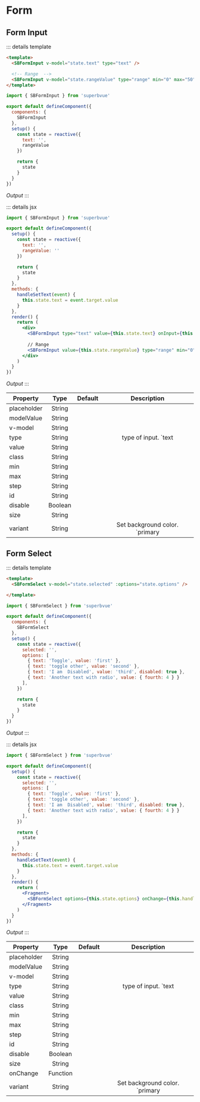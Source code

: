 # Form

<!-- ## Form Control
... Coming soon. Stay tune. -->
## Form Input

::: details template
``` html
<template>
  <SBFormInput v-model="state.text" type="text" />

  <!-- Range  -->
  <SBFormInput v-model="state.rangeValue" type="range" min="0" max="50" value="10" />
</template>
```

```js
import { SBFormInput } from 'superbvue'

export default defineComponent({
  components: {
    SBFormInput
  },
  setup() {
    const state = reactive({
      text: '',
      rangeValue
    })

    return {
      state
    }
  }
})
```
*Output*
<SBFormInput />
:::

::: details jsx
```jsx
import { SBFormInput } from 'superbvue'

export default defineComponent({
  setup() {
    const state = reactive({
      text: '',
      rangeValue: ''
    })

    return {
      state
    }
  },
  methods: {
    handleSetText(event) {
      this.state.text = event.target.value
    }
  },
  render() {
    return (
      <div>
        <SBFormInput type="text" value={this.state.text} onInput={this.handleSetText} />
        
        // Range
        <SBFormInput value={this.state.rangeValue} type="range" min="0" max="50" value="10" onInput={this.handleSetValue} />
      </div>
    )
  }
})
```
*Output*
<SBFormInput />
:::

| Property | Type | Default | Description |
| ------------- |:-------------: | :-----: | :-------------: |
| placeholder | String | | |
| modelValue | String | |  |
| v-model | String | |  |
| type | String | | type of input. `text | password | email| number| url| tel| search| range| color| date| time| datetime |datetime-local| month| week` |
| value | String | | |
| class | String | | |
| min | String | | |
| max | String | | |
| step | String | | |
| id | String | | |
| disable | Boolean | | |
| size | String | | |
| variant | String |  | Set background color. `primary | secondary | success | danger | warning | info | light | dark` |

<!-- ## Form Group
... Coming soon. Stay tune. -->
## Form Select

::: details template
``` html
<template>
  <SBFormSelect v-model="state.selected" :options="state.options" />

</template>
```

```js
import { SBFormSelect } from 'superbvue'

export default defineComponent({
  components: {
    SBFormSelect
  },
  setup() {
    const state = reactive({
      selected: '',
      options: [
        { text: 'Toggle', value: 'first' },
        { text: 'toggle other', value: 'second' },
        { text: 'I am  Disabled', value: 'third', disabled: true },
        { text: 'Another text with radio', value: { fourth: 4 } }
      ],
    })

    return {
      state
    }
  }
})
```
*Output*
<SBFormSelect />
:::

::: details jsx
```jsx
import { SBFormSelect } from 'superbvue'

export default defineComponent({
  setup() {
    const state = reactive({
      selected: '',
      options: [
        { text: 'Toggle', value: 'first' },
        { text: 'toggle other', value: 'second' },
        { text: 'I am  Disabled', value: 'third', disabled: true },
        { text: 'Another text with radio', value: { fourth: 4 } }
      ],
    })

    return {
      state
    }
  },
  methods: {
    handleSetText(event) {
      this.state.text = event.target.value
    }
  },
  render() {
    return (
      <Fragment>
        <SBFormSelect options={this.state.options} onChange={this.handleSetName} />
      </Fragment>
    )
  }
})
```
*Output*
<SBFormSelect />
:::

| Property | Type | Default | Description |
| ------------- |:-------------: | :-----: | :-------------: |
| placeholder | String | | |
| modelValue | String | |  |
| v-model | String | |  |
| type | String | | type of input. `text | password | email| number| url| tel| search| range| color| date| time| datetime |datetime-local| month| week` |
| value | String | | |
| class | String | | |
| min | String | | |
| max | String | | |
| step | String | | |
| id | String | | |
| disable | Boolean | | |
| size | String | | |
| onChange | Function | | |
| variant | String |  | Set background color. `primary | secondary | success | danger | warning | info | light | dark` |

<!-- ## Form Checks & radios
... Coming soon. Stay tune.
## Form Range
... Coming soon. Stay tune.
## Form Control
... Coming soon. Stay tune. -->
